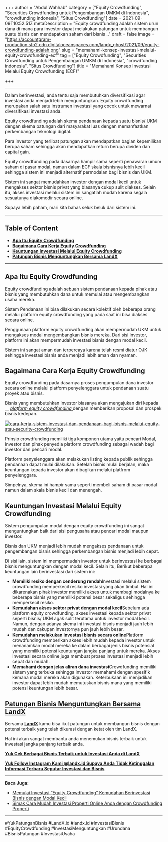 +++
author = "Abdul Wahhab"
category = ["Equity Crowdfunding", "Securities Crowdfunding untuk Pengembangan UMKM di Indonesia", "crowdfunding indonesia", "Situs Crowdfunding"]
date = 2021-09-09T10:52:51Z
metaDescription = "Equity crowdfunding adalah sistem urun dana di mana para investor dapat melakukan patungan untuk membangun suatu bisnis dan mendapatkan saham dari bisnis .."
draft = false
image = "https://accountgram-production.sfo2.cdn.digitaloceanspaces.com/landx_ghost/2021/09/equity-crowdfunding-adalah.png"
slug = "memahami-konsep-investasi-melalui-equity-crowdfunding-ecf"
tag = ["Equity Crowdfunding", "Securities Crowdfunding untuk Pengembangan UMKM di Indonesia", "crowdfunding indonesia", "Situs Crowdfunding"]
title = "Memahami Konsep Investasi Melalui Equity Crowdfunding (ECF)"

+++


---

Dalam berinvestasi, anda tentu saja membutuhkan diversifikasi agar investasi anda menjadi lebih menguntungkan. Equity crowdfunding merupakan salah satu instrumen investasi yang cocok untuk mewarnai diversifikasi investasi anda.

Equity crowdfunding adalah skema pendanaan kepada suatu bisnis/ UKM dengan skema patungan dari masyarakat luas dengan memanfaatkan perkembangan teknologi digital.

Para investor yang terlibat patungan akan mendapatkan bagian kepemilikan berupa saham sehingga akan mendapatkan return berupa dividen dan capital gain.

Equity crowdfunding pada dasarnya hampir sama seperti penawaran umum saham di pasar modal, namun dalam ECF skala bisnisnya lebih kecil sehingga sistem ini menjadi alternatif permodalan bagi bisnis dan UKM.

Sistem ini sangat memudahkan investor dengan modal kecil untuk mengakses sektor bisnis privat yang biasanya cukup sulit diakses. Selain itu, akses investasi melalui sistem ini sangatlah mudah karena segala sesuatunya diakomodir secara online.

Supaya lebih paham, mari kita bahas seluk beluk dari sistem ini.

---

## Table of Content

* **[Apa Itu Equity Crowdfunding](#apa-itu-equity-crowdfunding)**
* **[Bagaimana Cara Kerja Equity Crowdfunding](#bagaimana-cara-kerja-equity-crowdfunding)**
* **[Keuntungan Investasi Melalui Equity Crowdfunding](#keuntungan-investasi-melalui-equity-crowdfunding)**
* **[Patungan Bisnis Menguntungkan Bersama LandX](#patungan-bisnis-menguntungkan-bersama-landx)**

---

## Apa Itu Equity Crowdfunding

Equity crowdfunding adalah sebuah sistem pendanaan kepada pihak atau bisnis yang membutuhkan dana untuk memulai atau mengembangkan usaha mereka.

Sistem Pendanaan  ini bisa dilakukan secara kolektif oleh beberapa orang melalui platform equity crowdfunding yang pada saat ini bisa diakses secara online.

Penggunaan platform equity crowdfunding akan mempermudah UKM untuk mengakses modal mengembangkan bisnis mereka. Dari sisi investor, platform ini akan mempermudah investasi bisnis dengan modal kecil.

Sistem ini sangat aman dan terpercaya karena telah resmi diatur OJK sehingga investasi bisnis anda menjadi lebih aman dan nyaman.

## **Bagaimana Cara Kerja Equity Crowdfunding**

Equity crowdfunding pada dasarnya proses pengumpulan dana investor secara online melalui platform penyelenggara untuk pendanaan suatu proyek atau bisnis.

Bisnis yang membutuhkan investor biasanya akan mengajukan diri kepada __  [_platform equity crowdfunding_ ](https://landx.id/) dengan memberikan proposal dan prospek bisnis kedepan.

[![cara-kerja-sistem-investasi-dan-pendanaan-bagi-bisnis-melalui-equity-atau-security-crowdfunding](https://accountgram-production.sfo2.cdn.digitaloceanspaces.com/landx_ghost/2021/09/cara-kerja-sistem-investasi-dan-pendanaan-bagi-bisnis-melalui-equity-atau-security-crowdfunding.png)](https://landx.id/project/)

Prinsip crowdfunding memiliki tiga komponen utama yaitu pencari Modal, investor dan pihak penyedia platform crowdfunding sebagai wadah bagi investor dan pencari modal.

Platform penyelenggara akan melakukan listing kepada publik sehingga pendanaan dapat mulai dilakukan. Setelah bisnis mulai berjalan, maka keuntungan kepada investor akan dibagikan melalui platfrom penyelenggara.

Simpelnya, skema ini hampir sama seperti membeli saham di pasar modal namun dalam skala bisnis kecil dan menengah.

## **Keuntungan Investasi Melalui Equity Crowdfunding**

Sistem pengumpulan modal dengan equity crowdfunding ini sangat menguntungkan baik dari sisi pengusaha atau pencari modal maupun investor.

Bisnis dan UKM menjadi lebih mudah mengakses pendanaan untuk pengembangan bisnis sehingga perkembangan bisnis menjadi lebih cepat.

Di sisi lain, sistem ini mempermudah investor untuk berinvestasi ke berbagai bisnis menguntungkan dengan modal kecil. Selain itu, Berikut beberapa keuntungan lain berinvestasi dari sistem ini:

* **Memiliki resiko dengan cenderung rendah**Investasi melalui sistem crowdfunding memperkecil resiko investasi yang akan timbul. Hal ini dikarenakan pihak investor memiliki akses untuk membagi modalnya ke beberapa bisnis yang memiliki potensi besar sekaligus sehingga memperkecil resiko.
* **Kemudahan akses sektor privat dengan modal kecil**Sebelum ada platform equity crowdfunding, akses investasi kepada sektor privat seperti bisnis/ UKM agak sulit terutama untuk investor modal kecil. Namun, dengan adanya skema ini investasi bisnis menjadi jauh lebih mudah dan cakupan investornya pun jauh lebih besar.
* **Kemudahan melakukan investasi bisnis secara online**Platform crowdfunding memberikan akses lebih mudah kepada investor untuk menanamkan modal mereka ke dalam berbagai jenis bisnis potensial yang memiliki potensi keuntungan jangka panjang untuk mereka. Akses investasi secara online juga membuat proses investasi menjadi lebih cepat dan mudah.
* **Memahami dengan jelas aliran dana investasi**Crowdfunding memiliki sistem yang terbuka sehingga investor memahami dengan spesifik kemana modal mereka akan digunakan. Keterbukaan ini menjadikan investor dapat lebih mudah memutuskan bisnis mana yang memiliki potensi keuntungan lebih besar.

## **[Patungan Bisnis Menguntungkan Bersama LandX](https://landx.id/)**

Bersama **[LandX](https://landx.id/)** kamu bisa ikut patungan untuk membangun bisnis dengan potensi terbaik yang telah dikurasi dengan ketat oleh tim LandX.

Hal ini akan sangat membantu anda menemukan bisnis terbaik untuk investasi jangka panjang terbaik anda.

**[Yuk Cek Berbagai Bisnis Terbaik untuk Investasi Anda di LandX](https://landx.id/project/)**

[**Yuk Follow Instagram Kami @landx.id Supaya Anda Tidak Ketinggalan Informasi Terbaru Seputar Investasi dan Bisnis**](https://www.instagram.com/landx.id/?utm_medium=copy_link)

---

**Baca Juga:**

* [Memulai Investasi “Equity Crowdfunding” Kemudahan Berinvestasi Bisnis dengan Modal Kecil](https://landx.id/blog/equity-crowdfunding/)
* [Simak Cara Mudah Investasi Properti Online Anda dengan Crowdfunding Properti](https://landx.id/blog/equity-crowdfunding/)

---

#YukPatunganBisnis #LandX.id    #landx.id    #InvestasiBisnis    #EquityCrowdfunding    #InvestasiMenguntungkan    #Urundana    #BisnisPatungan    #InvestasiUsaha

